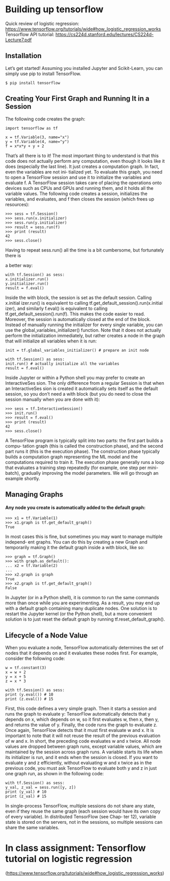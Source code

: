 # Building up tensorflow

Quick review of logistic regression: https://www.tensorflow.org/tutorials/wide#how_logistic_regression_works
Tensorflow API tutorial: https://cs224d.stanford.edu/lectures/CS224d-Lecture7.pdf

## Installation

Let’s get started! Assuming you installed Jupyter and Scikit-Learn, you can simply use pip to install TensorFlow. 
```
$ pip install tensorflow
```

## Creating Your First Graph and Running It in a Session

The following code creates the graph:

```
import tensorflow as tf
```
```
x = tf.Variable(3, name="x")
y = tf.Variable(4, name="y")
f = x*x*y + y + 2
```
That’s all there is to it! The most important thing to understand is that this code does
not actually perform any computation, even though it looks like it does (especially the
last line). It just creates a computation graph. In fact, even the variables are not ini‐
tialized yet. To evaluate this graph, you need to open a TensorFlow session and use it
to initialize the variables and evaluate f. A TensorFlow session takes care of placing
the operations onto devices such as CPUs and GPUs and running them, and it holds
all the variable values. The following code creates a session, initializes the variables,
and evaluates, and f then closes the session (which frees up resources):

```
>>> sess = tf.Session()
>>> sess.run(x.initializer)
>>> sess.run(y.initializer)
>>> result = sess.run(f)
>>> print (result)
42
>>> sess.close()
```
 Having to repeat sess.run() all the time is a bit cumbersome, but fortunately there is

 a better way:

```
with tf.Session() as sess:
x.initializer.run()
y.initializer.run()
result = f.eval()
```
 Inside the with block, the session is set as the default session. Calling x.initial izer.run() is equivalent to calling tf.get_default_session().run(x.initial izer), and similarly f.eval() is equivalent to calling tf.get_default_session().run(f). This makes the code easier to read. Moreover, the session is automatically closed at the end of the block. Instead of manually running the initializer for every single variable, you can use the global_variables_initializer() function. Note that it does not actually perform the initialization immediately, but rather creates a node in the graph that will initialize all variables when it is run:

```
init = tf.global_variables_initializer() # prepare an init node
```
```
with tf.Session() as sess:
init.run() # actually initialize all the variables
result = f.eval()
```
Inside Jupyter or within a Python shell you may prefer to create an InteractiveSes
sion. The only difference from a regular Session is that when an InteractiveSes
sion is created it automatically sets itself as the default session, so you don’t need a
with block (but you do need to close the session manually when you are done with
it):

```
>>> sess = tf.InteractiveSession()
>>> init.run()
>>> result = f.eval()
>>> print (result)
42
>>> sess.close()
```
 A TensorFlow program is typically split into two parts: the first part builds a compu‐ tation graph (this is called the construction phase), and the second part runs it (this is the execution phase). The construction phase typically builds a computation graph representing the ML model and the computations required to train it. The execution phase generally runs a loop that evaluates a training step repeatedly (for example, one step per mini-batch), gradually improving the model parameters. We will go through an example shortly.

## Managing Graphs

#### Any node you create is automatically added to the default graph:

```
>>> x1 = tf.Variable(1)
>>> x1.graph is tf.get_default_graph()
True
```
 In most cases this is fine, but sometimes you may want to manage multiple independ‐ ent graphs. You can do this by creating a new Graph and temporarily making it the default graph inside a with block, like so:

```
>>> graph = tf.Graph()
>>> with graph.as_default():
... x2 = tf.Variable(2)
...
>>> x2.graph is graph
True
>>> x2.graph is tf.get_default_graph()
False
```
In Jupyter (or in a Python shell), it is common to run the same
 commands more than once while you are experimenting. As a
 result, you may end up with a default graph containing many
 duplicate nodes. One solution is to restart the Jupyter kernel (or
 the Python shell), but a more convenient solution is to just reset the
 default graph by running tf.reset_default_graph().

## Lifecycle of a Node Value
 When you evaluate a node, TensorFlow automatically determines the set of nodes
 that it depends on and it evaluates these nodes first. For example, consider the following code:

```
w = tf.constant(3)
x = w + 2
y = x + 5
z = x * 3
```
```
with tf.Session() as sess:
print (y.eval()) # 10
print (z.eval()) # 15
```
First, this code defines a very simple graph. Then it starts a session and runs the
 graph to evaluate y: TensorFlow automatically detects that y depends on x, which
 depends on w, so it first evaluates w, then x, then y, and returns the value of y. Finally,
 the code runs the graph to evaluate z. Once again, TensorFlow detects that it must
 first evaluate w and x. It is important to note that it will not reuse the result of the
 previous evaluation of w and x. In short, the preceding code evaluates w and x twice.
 All node values are dropped between graph runs, except variable values, which are
 maintained by the session across graph runs. A variable starts its life when its initializer is run,
 and it ends when the session is closed.
 If you want to evaluate y and z efficiently, without evaluating w and x twice as in the
 previous code, you must ask TensorFlow to evaluate both y and z in just one graph
 run, as shown in the following code:
```
with tf.Session() as sess:
y_val, z_val = sess.run([y, z])
print (y_val) # 10
print (z_val) # 15
```
 In single-process TensorFlow, multiple sessions do not share any
 state, even if they reuse the same graph (each session would have its
 own copy of every variable). In distributed TensorFlow (see Chap‐
 ter 12), variable state is stored on the servers, not in the sessions, so
 multiple sessions can share the same variables.

# In class assignment: Tensorflow tutorial on logistic regression
(https://www.tensorflow.org/tutorials/wide#how_logistic_regression_works)
